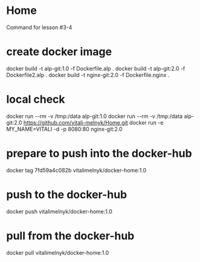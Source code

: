 # Home

Command for lesson #3-4

# create docker image
docker build -t alp-git:1.0 -f Dockerfile.alp .
docker build -t alp-git:2.0 -f Dockerfile2.alp .
docker build -t nginx-git:2.0 -f Dockerfile.nginx .

# local check
docker run --rm  -v /tmp:/data alp-git:1.0
docker run --rm  -v /tmp:/data alp-git:2.0 https://github.com/vitali-melnyk/Home.git
docker run -e MY_NAME=VITALI -d -p 8080:80 nginx-git:2.0

# prepare to push into the docker-hub
docker tag 7fd59a4c082b vitalimelnyk/docker-home:1.0

# push to the docker-hub
docker push vitalimelnyk/docker-home:1.0

# pull from the docker-hub
docker pull vitalimelnyk/docker-home:1.0
